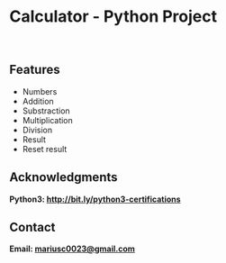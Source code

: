 <h1>Calculator - Python Project</h1>
<br>
<h2>Features</h2>
<ul>
    <li>Numbers</li>
    <li>Addition</li>
    <li>Substraction</li>
    <li>Multiplication</li>
    <li>Division</li>
    <li>Result</li>
    <li>Reset result</li>
</ul>


<h2>Acknowledgments</h2>

<b> Python3: http://bit.ly/python3-certifications <b>
<br>


<h2>Contact</h2>

<b> Email: mariusc0023@gmail.com </b>
